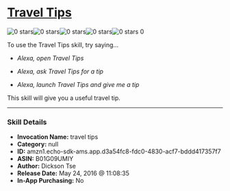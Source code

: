 # [Travel Tips](http://alexa.amazon.com/#skills/amzn1.echo-sdk-ams.app.d3a54fc8-fdc0-4830-acf7-bddd417357f7)
![0 stars](../../images/ic_star_border_black_18dp_1x.png)![0 stars](../../images/ic_star_border_black_18dp_1x.png)![0 stars](../../images/ic_star_border_black_18dp_1x.png)![0 stars](../../images/ic_star_border_black_18dp_1x.png)![0 stars](../../images/ic_star_border_black_18dp_1x.png) 0

To use the Travel Tips skill, try saying...

* *Alexa, open Travel Tips*

* *Alexa, ask Travel Tips for a tip*

* *Alexa, launch Travel Tips and give me a tip*

This skill will give you a useful travel tip.

***

### Skill Details

* **Invocation Name:** travel tips
* **Category:** null
* **ID:** amzn1.echo-sdk-ams.app.d3a54fc8-fdc0-4830-acf7-bddd417357f7
* **ASIN:** B01G09UMIY
* **Author:** Dickson Tse
* **Release Date:** May 24, 2016 @ 11:08:35
* **In-App Purchasing:** No

